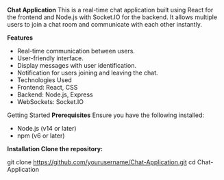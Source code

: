 **Chat Application**
This is a real-time chat application built using React for the frontend and Node.js with Socket.IO for the backend. It allows multiple users to join a chat room and communicate with each other instantly.

**Features**
* Real-time communication between users.
* User-friendly interface.
* Display messages with user identification.
* Notification for users joining and leaving the chat.
* Technologies Used
* Frontend: React, CSS
* Backend: Node.js, Express
* WebSockets: Socket.IO


Getting Started
**Prerequisites**
Ensure you have the following installed:

* Node.js (v14 or later)
* npm (v6 or later)
  
**Installation
Clone the repository:**

git clone https://github.com/yourusername/Chat-Application.git
cd Chat-Application

